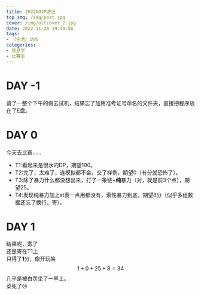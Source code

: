 ```yaml
---
title: 2022NOIP游记
top_img: /img/post.jpg
cover: /img/altcover_2.jpg
date: 2022-11-26 19:49:56
tags:
- （生活）动态
categories:
- 信息学
- 比赛志
---
```

# DAY -1
请了一整个下午的假去试机，结果忘了加用准考证号命名的文件夹，直接把程序放在了E盘。
# DAY 0
今天去比赛……
+ T1:看起来是很水的DP，期望$100$。
+ T2:完了，太难了，连模拟都不会，交了样例，期望$0$（有分就恐怖了）。
+ T3:除了暴力什么都没想出来，打了一条链+**纯**暴力（对，就是前3个点），期望$25$。
+ T4:发现纯暴力加上st表一点用都没有，索性暴力到底，期望$8$分（似乎多组数据还忘了换行，寄）。
# DAY 1
结果呢，寄了  
还是寄在T1上  
只得了**1**分，像开玩笑  
$$1+0+25+8=34$$
几乎是被白罚坐了一早上。  
菜死了:cry: